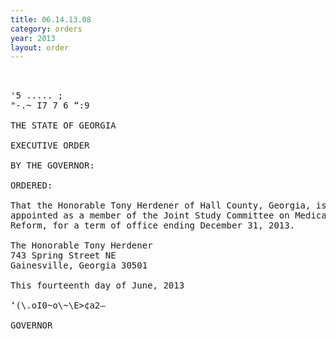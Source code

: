 ```yaml
---
title: 06.14.13.08
category: orders
year: 2013
layout: order
---
```


<pre> 

'5 ..... ;
"-.~ I7 7 6 “:9

THE STATE OF GEORGIA

EXECUTIVE ORDER

BY THE GOVERNOR:

ORDERED:

That the Honorable Tony Herdener of Hall County, Georgia, is
appointed as a member of the Joint Study Committee on Medicaid
Reform, for a term of office ending December 31, 2013.

The Honorable Tony Herdener
743 Spring Street NE
Gainesville, Georgia 30501

This fourteenth day of June, 2013

‘(\.oI0~o\~\E>¢a2—

GOVERNOR

</pre>
